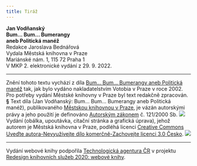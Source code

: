 ```yaml
---
title: Tiráž
---
```


**Jan Vodňanský    
Bum… Bum… Bumerangy    
aneb Politická manéž**  
Redakce Jaroslava Bednářová  
Vydala Městská knihovna v Praze  
Mariánské nám. 1, 115 72 Praha 1  
V MKP 2. elektronické vydání z 29. 9. 2022.

***

Znění tohoto textu vychází z díla [Bum... Bum... Bumerangy aneb Politická manéž](https://search.mlp.cz/cz/titul/bum-bum-bumerangy-aneb-politicka-manez/2322448/#book-content) tak, jak bylo vydáno nakladatelstvím Votobia v Praze v roce 2002. Pro potřeby vydání Městské knihovny v Praze byl text redakčně zpracován.
**§**
Text díla (Jan Vodňanský: Bum... Bum... Bumerangy aneb Politická manéž), publikovaného [Městskou knihovnou v Praze](https://www.mlp.cz/cz/), je vázán autorskými právy a jeho použití je definováno [Autorským zákonem](https://www.mkcr.cz/predpisy-zakonu-709.html) č. 121/2000 Sb.
![](../Images/image001.jpg)
Vydání (obálka, upoutávka, citační stránka a grafická úprava), jehož autorem je Městská knihovna v Praze, podléhá licenci [Creative Commons Uveďte autora-Nevyužívejte dílo komerčně-Zachovejte licenci 3.0 Česko](https://creativecommons.org/licenses/by-nc-sa/3.0/cz/).
![](../Images/image002.jpg)

***

Vydání webové knihy podpořila [Technologická agentura ČR](https://www.tacr.cz/) v projektu [Redesign knihovních služeb 2020: webové knihy](https://starfos.tacr.cz/cs/project/TL04000391).